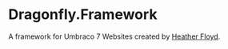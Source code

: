 # Dragonfly.Framework #

A framework for Umbraco 7 Websites created by [Heather Floyd](https://www.HeatherFloyd.com).